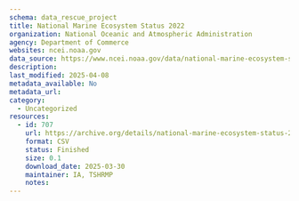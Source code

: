 ```yaml
---
schema: data_rescue_project 
title: National Marine Ecosystem Status 2022
organization: National Oceanic and Atmospheric Administration
agency: Department of Commerce
websites: ncei.noaa.gov
data_source: https://www.ncei.noaa.gov/data/national-marine-ecosystem-status/
description: 
last_modified: 2025-04-08
metadata_available: No
metadata_url: 
category:
  - Uncategorized
resources:
  - id: 707
    url: https://archive.org/details/national-marine-ecosystem-status-2022
    format: CSV
    status: Finished
    size: 0.1
    download_date: 2025-03-30
    maintainer: IA, TSHRMP
    notes: 
---
```

